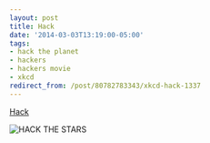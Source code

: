 ```yaml
---
layout: post
title: Hack
date: '2014-03-03T13:19:00-05:00'
tags:
- hack the planet
- hackers
- hackers movie
- xkcd
redirect_from: /post/80782783343/xkcd-hack-1337
---
```

[Hack](http://xkcd.com/1337/)  

![HACK THE STARS](http://imgs.xkcd.com/comics/hack.png)
